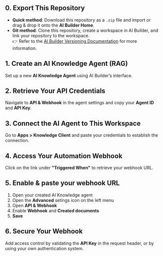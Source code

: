 ## 0. Export This Repository

- **Quick method**: Download this repository as a `.zip` file and import or drag & drop it onto the **AI Builder Home**.  
- **Git method**: Clone this repository, create a workspace in AI Builder, and link your repository to the workspace.  
👉 Refer to the [AI Builder Versioning Documentation](https://docs.prisme.ai/products/ai-builder/deployment) for more information.

## 1. Create an AI Knowledge Agent (RAG)

Set up a new **AI Knowledge Agent** using AI Builder’s interface.

## 2. Retrieve Your API Credentials

Navigate to **API & Webhook** in the agent settings and copy your **Agent ID** and **API Key**.

## 3. Connect the AI Agent to This Workspace

Go to **Apps > Knowledge Client** and paste your credentials to establish the connection.

## 4. Access Your Automation Webhook

Click on the link under **"Triggered When"** to retrieve your webhook URL.  

## 5. Enable & paste your webhook URL  

1. Open your created AI Knowledge agent  
2. Open the **Advanced** setings icon on the left menu  
3. Open **API & Webhook**
4. Enable **Webhook** and **Created documents**
5. **Save**  

## 6. Secure Your Webhook

Add access control by validating the **API Key** in the request header, or by using your own authentication system.
